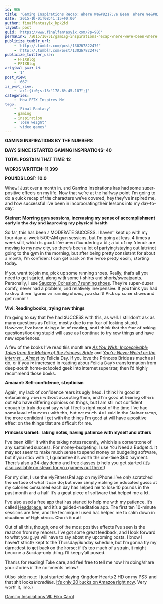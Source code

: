 ```yaml
---
id: 986
title: 'Gaming Inspirations Recap: Where We&#8217;ve Been, Where We&#8217;re Going'
date: '2015-10-01T08:41:15+00:00'
author: finalfantasyix_kpk2bd
layout: post
guid: 'https://www.finalfantasyix.com/?p=986'
permalink: /2015/10/01/gaming-inspirations-recap-where-weve-been-where-were-going/
publicize_tumblr_url:
    - 'http://.tumblr.com/post/130267822470'
    - 'http://.tumblr.com/post/130267822470'
publicize_twitter_user:
    - FFIXBlog
    - FFIXBlog
original_post_id:
    - '1'
post_view:
    - '667'
is_post_view:
    - 'a:1:{i:0;s:13:"178.69.45.187";}'
categories:
    - 'How FFIX Inspires Me'
tags:
    - 'Final Fantasy'
    - gaming
    - inspiration
    - 'lose weight'
    - 'video games'
---
```


**GAMING INSPIRATIONS BY THE NUMBERS**

**DAYS SINCE I STARTED GAMING INSPIRATIONS: 40**

**TOTAL POSTS IN THAT TIME: 12**

**WORDS WRITTEN: 11,399**

**POUNDS LOST: 10.0**

Whew! Just over a month in, and Gaming Inspirations has had some super-positive effects on my life. Now that we’re at the halfway point, I’m going to do a quick recap of the characters we’ve covered, hey they’ve inspired me, and how successful I’ve been in incorporating their lessons into my day-to-day:

**Steiner: Morning gym sessions, increasing my sense of accomplishment early in the day and improving my physical health**

So far, this has been a MODERATE SUCCESS. I haven’t kept up with my four-day-a-week 5:00-AM gym sessions, but I’m going at least 4 times a week still, which is good. I’ve been floundering a bit; a lot of my friends are moving to my new city, so there’s been a lot of partying/staying out late/not going to the gym in the morning, but after being pretty consistent for about a month, I’m confident I can get back on the horse pretty easily, starting today.

If you want to join me, pick up some running shoes. Really, that’s all you need to get started, along with some t-shirts and shorts/sweatpants. Personally, I use [Saucony Cohesion 7 running shoes](http://www.amazon.com/gp/product/B00NCPN4AI/ref=as_li_qf_sp_asin_il_tl?ie=UTF8&camp=1789&creative=9325&creativeASIN=B00NCPN4AI&linkCode=as2&tag=realifrolpla-20&linkId=N3RGWX64PXKCK732). They’re super-duper comfy, never had a problem, and relatively inexpensive. If you think you had to drop three figures on running shoes, you don’t! Pick up some shoes and get runnin’!

**Vivi: Reading books, trying new things**

I’m going to say that I’ve had SUCCESS with this, as well. I still don’t ask as many questions as I’d like, mostly due to my fear of looking stupid. However, I’ve been doing a lot of reading, and I think that the fear of asking questions/looking stupid will ease as I continue to try new things and have new experiences.

A few of the books I’ve read this month are *[As You Wish: Inconceivable Tales from the Making of the Princess Bride](http://www.amazon.com/gp/product/1476764026/ref=as_li_qf_sp_asin_il_tl?ie=UTF8&camp=1789&creative=9325&creativeASIN=1476764026&linkCode=as2&tag=realifrolpla-20&linkId=WBBLO3RMTIO7AWXB)* and *[You’re Never Weird on the Internet… Almost](http://www.amazon.com/gp/product/1476785651/ref=as_li_qf_sp_asin_il_tl?ie=UTF8&camp=1789&creative=9325&creativeASIN=1476785651&linkCode=as2&tag=realifrolpla-20&linkId=TZ2V4JGS45B2PVVK)* by Felicia Day. If you love the Princess Bride as much as I do, or if you’re interested in reading about Felicia Day’s transformation from deep-south home-schooled geek into internet superstar, then I’d highly recommend those books.

**Amarant: Self-confidence, skepticism**

Again, my lack of confidence rears its ugly head. I think I’m good at entertaining views without accepting them, and I’m good at hearing others out who have differing opinions on things, but I am still not confident enough to truly do and say what I feel is right most of the time. I’ve had some level of success with this, but not much. As I said in the Steiner recap, the more confident I get with the things I’m good at will have a positive effect on the things that are difficult for me.

**Princess Garnet: Taking notes, having patience with myself and others**

I’ve been killin’ it with the taking notes recently, which is a cornerstone of any sustained success. For money-budgeting, I use [You Need a Budget 4](https://www.youneedabudget.com/). It may not seem to make much sense to spend money on budgeting software, but if you stick with it, I guarantee it’s worth the one-time $60 payment. There’s also a 34-day demo and free classes to help you get started ([it’s also available on steam for you gamers out there!](http://store.steampowered.com/app/227320/))

For my diet, I use the MyFitnessPal app on my iPhone. I’ve only scratched the surface of what it can do; but even simply making an educated guess at my calories consumed each day has helped me to lose 10 pounds in the past month and a half. It’s a great piece of software that helped me a lot.

I’ve also used a free app that has started to help me with my patience. It’s called [Headspace](https://www.headspace.com/), and it’s a guided-meditation app. The first ten 10-minute sessions are free, and the technique I used has helped me to calm down in situations of high stress. Check it out!

Out of all this, though, one of the most positive effects I’ve seen is the reaction from my readers. I’ve got some great feedback, and I look forward to what you guys will have to say about my upcoming posts. I know I haven’t strictly kept to the Thursday/Sunday schedule, but I’m gonna try my darnedest to get back on the horse; if it’s too much of a strain, it might become a Sunday-only thing. I’ll keep y’all posted.

Thanks for reading! Take care, and feel free to tell me how I’m doing/share your stories in the comments below!

(Also, side note: I just started playing Kingdom Hearts 2 HD on my PS3, and that shit looks *incredible*. [It’s only 20 bucks on Amazon right now](http://www.amazon.com/gp/product/B00G6MW6BW/ref=as_li_qf_sp_asin_il_tl?ie=UTF8&camp=1789&creative=9325&creativeASIN=B00G6MW6BW&linkCode=as2&tag=realifrolpla-20&linkId=EDE2IPLDG3W4DJD5). Very worth it, imo.)

[Gaming Inspirations VII: Eiko Carol](https://finalfantasyix.com/2015/10/18/gaming-inspirations-vii-character-profile-eiko-carol/)